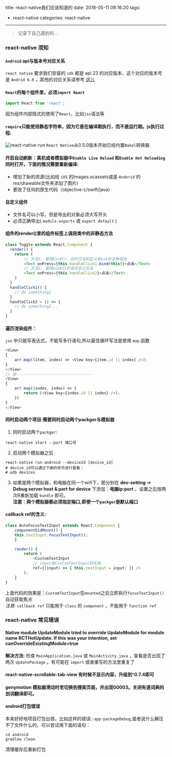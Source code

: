 title: react-native我们应该知道的
date: 2018-05-11 09:16:20
tags:
- react-native
categories: react-native
---
> 记录下自己遇到的...

### react-native 须知
#### `Android` api与版本号对应关系
`react native` 要求我们安装的 `sdk` 都是 api 23 的对应版本，这个对应的版本号是 `Andrid 6.0` ，其他的对应关系请参考 [这儿](https://source.android.com/source/build-numbers)

#### `React`的每个组件里，必须`import React`
``` js
import React from 'react';
```
因为组件内部隐式的使用了`React`，比如`jsx`语法等

#### `require`只能使用静态字符串，因为它是在编译期执行，而不是运行期。js执行过程:
![react-native-run](http://7xphbb.com1.z0.glb.clouddn.com/react-native-run.png)
`React Native`从0.5.0版本开始已经内置`Babel`转换器

#### 开启自动刷新：真机或者模拟器中`Enable Live Reload` 和`Enable Hot Reloading`同时打开，下面的情况需要重新编译:
- 增加了新的资源(比如给 `iOS` 的Images.xcassets或是 `Andorid` 的res/drawable文件夹添加了图片)
- 更改了任何的原生代码（objective-c/swift/java）
<!-- more -->

#### 自定义组件
- 文件名可以小写，但是导出的对象必须大写开头
- 必须正确导出( `module.exports` 或 `export default` )

#### 组件的render()里的组件标签上调用类中的非静态方法
``` js
class Toggle extends React.Component {
  render() {
    return (
        // 方法1. 使用bind()，此时方法的定义用es5的这种语法
        <Text onPress={this.handleClick1.bind(this)}>点击</Text>
        // 方法2. 使用es2015的语法定义方法
        <Text onPress={this.handleClick2}>点击</Text>
    )
  }
  handleClick1() {
    // do something1
  }
  handleClick2 = () => {
    // do something2...  
  }
}
```
#### 遍历渲染组件：
`jsx` 中只能写表达式，不能写多行语句,所以最佳循环写法是使用 `map` 函数
``` js
<View>
{
    arr.map((item, index) => <View key={item.id || index} />);
}
</View>
// 或----------------------------------
<View>
{
    arr.map((index, index) => {
        return (<View key={index.id || index} />);
    })
}
</View>
```

#### 同时启动两个项目:需要同时启动两个packger与模拟器
1. 同时启动两个`packger`:
``` shell
react-native start --port 端口号
```
2. 启动两个模拟器之后
``` shell
react-native run-android --deviceId [device_id]
# device_id可以通过下面的命令进行查看：
# adb devices
```
3. 如果是两个模拟器，和电脑在同一个wifi下，那分别在 **dev-setting** => **Debug server host & port for device** 下添加：**电脑ip:port** 。设置之后按两次R重新加载 `bundle` 即可。  
**注意：两个模拟器都必须指定端口,即使一个`packger`是默认端口**

#### callback ref的含义:
``` js
class AutoFocusTextInput extends React.Component {
    componentDidMount() {
    this.textInput.focusTextInput();
    }

    render() {
        return (
            <CustomTextInput
            // input是CustomTextInput的实例
            ref={(input) => { this.textInput = input; }} />
        );
    }
}
```
上面代码的效果是：`CustomTextInput`在`mounted`之后立即执行`focusTextInput()`自动获取焦点  
*注意:* `callback ref` 只能用于 `class` 的 `component` ，不能用于 `function ref`
  
### react-native 常见错误
#### Native module UpdateModule tried to override UpdateModule for module name RCTHotUpdate. If this was your intention, set canOverrideExistingModule=true

**解决方法:** 检查 `MainApplication.java` 或 `MainActivity.java` ，查看是否出现了两次 `UpdatePackage` 。有可能在 `import` 或者重写的方法里重复了

#### react-native-scrollable-tab-view 有时候不显示内容，升级到^0.7.4即可

#### genymotion 模拟器滑动时老切换到搜索页面，并出现00003。关闭有道词典的划词翻译即可。

#### android打包错误
本来好好地项目打包出错，比如这样的错误:`:app:packageDebug`,或者说什么解压不了文件什么的，可以尝试用下面的语句：
```
cd android
gradlew clean 
```
清理缓存后重新打包